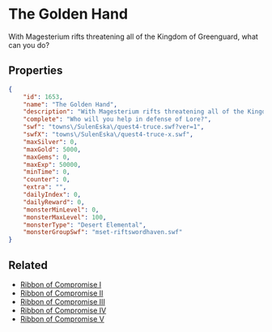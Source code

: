 # The Golden Hand

With Magesterium rifts threatening all of the Kingdom of Greenguard, what can you do?

## Properties

```json
{
    "id": 1653,
    "name": "The Golden Hand",
    "description": "With Magesterium rifts threatening all of the Kingdom of Greenguard, what can you do?",
    "complete": "Who will you help in defense of Lore?",
    "swf": "towns\/SulenEska\/quest4-truce.swf?ver=1",
    "swfX": "towns\/SulenEska\/quest4-truce-x.swf",
    "maxSilver": 0,
    "maxGold": 5000,
    "maxGems": 0,
    "maxExp": 50000,
    "minTime": 0,
    "counter": 0,
    "extra": "",
    "dailyIndex": 0,
    "dailyReward": 0,
    "monsterMinLevel": 0,
    "monsterMaxLevel": 100,
    "monsterType": "Desert Elemental",
    "monsterGroupSwf": "mset-riftswordhaven.swf"
}
```

## Related

- [Ribbon of Compromise I](../items/19098-ribbon-of-compromise-i.md)
- [Ribbon of Compromise II](../items/19099-ribbon-of-compromise-ii.md)
- [Ribbon of Compromise III](../items/19100-ribbon-of-compromise-iii.md)
- [Ribbon of Compromise IV](../items/19101-ribbon-of-compromise-iv.md)
- [Ribbon of Compromise V](../items/19102-ribbon-of-compromise-v.md)

